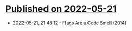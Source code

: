 # [Published on 2022-05-21](index.md)

* [2022-05-21, 21:48:12](https://news.ycombinator.com/item?id=31462229) - [Flags Are a Code Smell (2014)](https://www.sebastiansylvan.com/post/2014-04-27-flags-are-a-code-smell/)
